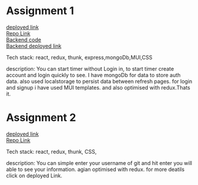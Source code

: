 <h1>Assignment 1</h1>
<a href="https://isnt-gajraj-singh-shekhawat-awesome-c53b7.netlify.app/">deployed link</a>
<br/>
<a href="https://github.com/Gajraj-shekhawat/MTechZilla-1/tree/master/timer-app">Repo Link</a>
<br/>
<a href="https://github.com/Gajraj-shekhawat/MTechZilla-1/tree/master/backend_for_auth">Backend code</a>
<br/>
<a href="https://basic-auth-user.herokuapp.com">Backend deployed link</a>

Tech stack: react, redux, thunk, express,mongoDb,MUI,CSS


description: You can start timer without Login in, to start timer create account and login quickly to see. I have mongoDb for data to store auth data. also used localstorage to persist data between refresh pages. for login and signup i have used MUI templates. and also optimised with redux.Thats it.

<h1>Assignment 2</h1>
<a href="https://isnt-gajraj-singh-shekhawat-awesome-b8339.netlify.app/">deployed link</a>
<br/>
<a href="https://github.com/Gajraj-shekhawat/MTechZilla-1/tree/master/github">Repo Link</a>
<br/>

Tech stack: react, redux, thunk, CSS,


description: You can simple enter your username of git and hit enter you will able to see your information. agian optimised with redux. for more deatils click on deployed Link.

